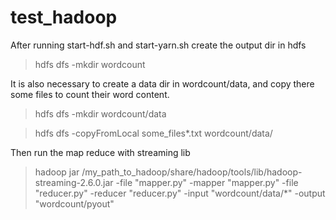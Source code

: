 # test_hadoop
After running start-hdf.sh and start-yarn.sh create the output dir in hdfs
> hdfs dfs -mkdir wordcount

It is also necessary to create a data dir in wordcount/data, and copy there some files to count their word content.
> hdfs dfs -mkdir wordcount/data

> hdfs dfs -copyFromLocal some_files*.txt wordcount/data/

Then run the map reduce with streaming lib
> hadoop jar /my_path_to_hadoop/share/hadoop/tools/lib/hadoop-streaming-2.6.0.jar -file "mapper.py" -mapper "mapper.py" -file "reducer.py" -reducer "reducer.py" -input "wordcount/data/*" -output "wordcount/pyout"
